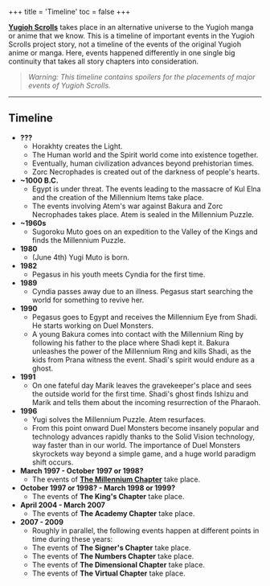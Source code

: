 +++
title = 'Timeline'
toc = false
+++

**[Yugioh Scrolls](/yugioh-scrolls)** takes place in an alternative universe to the Yugioh manga or anime that we know. This is a timeline of important events in the Yugioh Scrolls project story, not a timeline of the events of the original Yugioh anime or manga. Here, events happened differently in one single big continuity that takes all story chapters into consideration.

> _Warning: This timeline contains spoilers for the placements of major events of Yugioh Scrolls._

---

## Timeline

* **???**
    * Horakhty creates the Light.
    * The Human world and the Spirit world come into existence together.
    * Eventually, human civilization advances beyond prehistorian times.
    * Zorc Necrophades is created out of the darkness of people's hearts.
* **~1000 B.C.**
    * Egypt is under threat. The events leading to the massacre of Kul Elna and the creation of the Millennium Items take place.
    * The events involving Atem's war against Bakura and Zorc Necrophades takes place. Atem is sealed in the Millennium Puzzle.
* **~1960s**
    * Sugoroku Muto goes on an expedition to the Valley of the Kings and finds the Millennium Puzzle.
* **1980**
    * (June 4th) Yugi Muto is born.
* **1982**
    * Pegasus in his youth meets Cyndia for the first time.
* **1989**
    * Cyndia passes away due to an illness. Pegasus start searching the world for something to revive her.
* **1990**
    * Pegasus goes to Egypt and receives the Millennium Eye from Shadi. He starts working on Duel Monsters.
    * A young Bakura comes into contact with the Millennium Ring by following his father to the place where Shadi kept it. Bakura unleashes the power of the Millennium Ring and kills Shadi, as the kids from Prana witness the event. Shadi's spirit would endure as a ghost.
* **1991**
    * On one fateful day Marik leaves the gravekeeper's place and sees the outside world for the first time. Shadi's ghost finds Ishizu and Marik and tells them about the incoming resurrection of the Pharaoh.
* **1996**
    * Yugi solves the Millennium Puzzle. Atem resurfaces.
    * From this point onward Duel Monsters become insanely popular and technology advances rapidly thanks to the Solid Vision technology, way faster than in our world. The importance of Duel Monsters skyrockets way beyond a simple game, and a huge world paradigm shift occurs.
* **March 1997 - October 1997 or 1998?**
    * The events of **[The Millennium Chapter](/yugioh-scrolls/#the-millennium-chapter)** take place.
* **October 1997 or 1998? - March 1998 or 1999?**
    * The events of **The King's Chapter** take place.
* **April 2004 - March 2007**
    * The events of **The Academy Chapter** take place.
* **2007 - 2009**
    * Roughly in parallel, the following events happen at different points in time during these years:
    * The events of **The Signer's Chapter** take place.
    * The events of **The Numbers Chapter** take place.
    * The events of **The Dimensional Chapter** take place.
    * The events of **The Virtual Chapter** take place.

